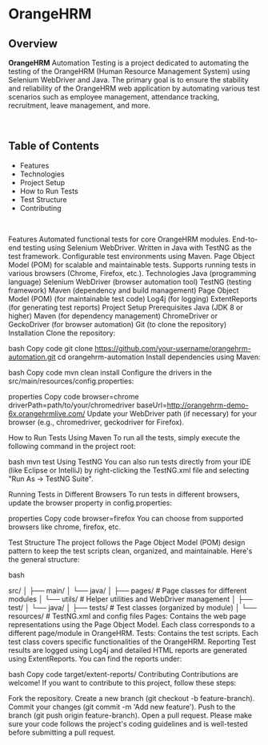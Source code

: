 # OrangeHRM

## Overview
<b>OrangeHRM</b> Automation Testing is a project dedicated to automating the testing of the OrangeHRM (Human Resource Management System) using Selenium WebDriver and Java. The primary goal is to ensure the stability and reliability of the OrangeHRM web application by automating various test scenarios such as employee management, attendance tracking, recruitment, leave management, and more.

<br>

## Table of Contents
- Features
- Technologies
- Project Setup
- How to Run Tests
- Test Structure
- Contributing

<br>

Features
Automated functional tests for core OrangeHRM modules.
End-to-end testing using Selenium WebDriver.
Written in Java with TestNG as the test framework.
Configurable test environments using Maven.
Page Object Model (POM) for scalable and maintainable tests.
Supports running tests in various browsers (Chrome, Firefox, etc.).
Technologies
Java (programming language)
Selenium WebDriver (browser automation tool)
TestNG (testing framework)
Maven (dependency and build management)
Page Object Model (POM) (for maintainable test code)
Log4j (for logging)
ExtentReports (for generating test reports)
Project Setup
Prerequisites
Java (JDK 8 or higher)
Maven (for dependency management)
ChromeDriver or GeckoDriver (for browser automation)
Git (to clone the repository)
Installation
Clone the repository:

bash
Copy code
git clone https://github.com/your-username/orangehrm-automation.git
cd orangehrm-automation
Install dependencies using Maven:

bash
Copy code
mvn clean install
Configure the drivers in the src/main/resources/config.properties:

properties
Copy code
browser=chrome
driverPath=path/to/your/chromedriver
baseUrl=http://orangehrm-demo-6x.orangehrmlive.com/
Update your WebDriver path (if necessary) for your browser (e.g., chromedriver, geckodriver for Firefox).

How to Run Tests
Using Maven
To run all the tests, simply execute the following command in the project root:

bash
mvn test
Using TestNG
You can also run tests directly from your IDE (like Eclipse or IntelliJ) by right-clicking the TestNG.xml file and selecting "Run As -> TestNG Suite".

Running Tests in Different Browsers
To run tests in different browsers, update the browser property in config.properties:

properties
Copy code
browser=firefox
You can choose from supported browsers like chrome, firefox, etc.

Test Structure
The project follows the Page Object Model (POM) design pattern to keep the test scripts clean, organized, and maintainable. Here's the general structure:

bash

src/
│
├── main/
│   └── java/
│       ├── pages/          # Page classes for different modules
│       └── utils/          # Helper utilities and WebDriver management
│
├── test/
│   └── java/
│       ├── tests/          # Test classes (organized by module)
│       └── resources/      # TestNG.xml and config files
Pages: Contains the web page representations using the Page Object Model. Each class corresponds to a different page/module in OrangeHRM.
Tests: Contains the test scripts. Each test class covers specific functionalities of the OrangeHRM.
Reporting
Test results are logged using Log4j and detailed HTML reports are generated using ExtentReports. You can find the reports under:

bash
Copy code
target/extent-reports/
Contributing
Contributions are welcome! If you want to contribute to this project, follow these steps:

Fork the repository.
Create a new branch (git checkout -b feature-branch).
Commit your changes (git commit -m 'Add new feature').
Push to the branch (git push origin feature-branch).
Open a pull request.
Please make sure your code follows the project's coding guidelines and is well-tested before submitting a pull request.
